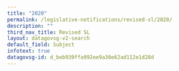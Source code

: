 ```yaml
---
title: "2020"
permalink: /legislative-notifications/revised-sl/2020/
description: ""
third_nav_title: Revised SL
layout: datagovsg-v2-search
default_field: Subject
infotext: true
datagovsg-id: d_beb939ffa992ee9a30e62ad112e1d28d
---
```

